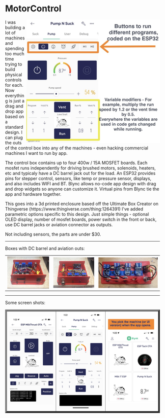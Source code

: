 # MotorControl
<P>
<img src="https://github.com/MikesMachines/MotorControl/blob/main/media/BlynkScreens/PumpWithMarkup.JPG" align="right" alt="App Screenshot" height="400">
<p>
    I was building a lot of machines and spending too much time trying to build physical controls for each. Now everything is just a drag and drop app based on a standard design. I can plug the outs of the control box into any of the machines - even hacking commercial machines I want to run by app. 
  <p>
    The control box contains up to four 400w / 15A MOSFET boards. Each mosfet runs independently for driving brushed motors, solenoids, heaters, etc and typicaly have a DC barrel jack out for the load. An ESP32 provides pins for stepper control, sensors, like temp or pressure sensor, displays, and also includes WIFI and BT. Blync allows no-code app design with drag and drop widgets so anyone can customize it. Virtual pins from Blync tie the app and hardware together.
<P>
  

<P>
This goes into a 3d printed enclosure based off the Ultimate Box Creator on Thingverse (https://www.thingiverse.com/thing:1264391) I've added parametric options specific to this design. Just simple things - optional OLED display, number of mosfet boards, power switch in the front or back, use DC barrel jacks or aviation connector as outputs.
<P>
Not including sensors, the parts are under $30.  
<P>
<p>
  <hr>
  <P>
    Boxes with DC barrel and aviation outs:
    <P>
<table>
  <tr>
    <th><img src="https://github.com/MikesMachines/MotorControl/blob/main/media/3chanController.jpg" alt="3chan controller" ></th>
    <th><img src="https://github.com/MikesMachines/MotorControl/blob/main/media/3chanController_Back.jpg" alt="3chan controller back" ></th>
    <th colspan="2"><img src="https://github.com/MikesMachines/MotorControl/blob/main/media/4chanControllerBackPanel.jpg" alt="4chan back panel" ></th>
  </tr> 

</table>
  
<p>
  <hr>
  <P>
    Some screen shots:
    <P>
  <table padding = 15 border = 5 align = center>
  <tr >
    <td ><img src="https://github.com/MikesMachines/MotorControl/blob/main/media/BlynkScreens/MilkerCombo.JPG"  alt="App Screenshot"></td>
    <td border = 15 ><img src="https://github.com/MikesMachines/MotorControl/blob/main/media/BlynkScreens/PumpOralSim.PNG"  alt="App Screenshot" > </td>
    <td border = 5 ><img src="https://github.com/MikesMachines/MotorControl/blob/main/media/BlynkScreens/Templates.JPG"  alt="App Screenshot" >  </td>
  </tr>
</table>

